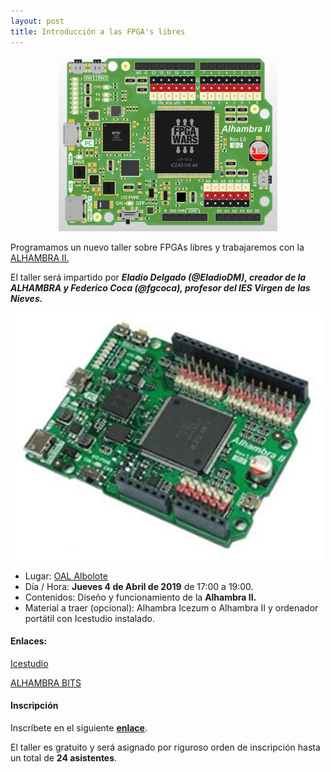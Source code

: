 ```yaml
---
layout: post
title: Introducción a las FPGA's libres
---
```


<p align="center" >
<img src="/images/alh.jpg" width="350" height="280"/>

</p>


Programamos un nuevo taller sobre FPGAs libres y trabajaremos con la [ALHAMBRA II.](https://alhambrabits.com/alhambra/)

El taller será impartido por ***Eladio Delgado (@EladioDM), creador de la ALHAMBRA y Federico Coca (@fgcoca), profesor del IES Virgen de las Nieves.***



<img src="/images/alhambraii.jpg" width="500" />


* Lugar: [OAL Albolote](https://goo.gl/maps/apqiUdvcC9s)
* Día / Hora: **Jueves 4 de Abril de 2019** de 17:00 a 19:00.
* Contenidos: Diseño y funcionamiento de la **Alhambra II.**
* Material a traer (opcional): Alhambra Icezum o Alhambra II y ordenador portátil con Icestudio instalado.

#### Enlaces: ####

[Icestudio](https://github.com/FPGAwars/icestudio/releases)

[ALHAMBRA BITS](https://alhambrabits.com/)

#### Inscripción ####
Inscríbete en el siguiente [**enlace**](https://goo.gl/forms/jXwGAsZJHW9xH7lE3). 

El taller es gratuito y será asignado por riguroso orden de inscripción hasta un total de **24 asistentes**.
